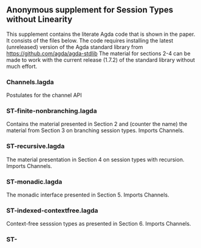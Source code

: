 ## Anonymous supplement for Session Types without Linearity

This supplement contains the literate Agda code that is shown in the paper.
It consists of the files below. The code requires installing the latest (unreleased) version of the Agda standard library from
https://github.com/agda/agda-stdlib
The material for sections 2-4 can be made to work with the current release (1.7.2) of the standard library without much effort. 

### Channels.lagda

Postulates for the channel API

### ST-finite-nonbranching.lagda

Contains the material presented in Section 2 and (counter the name) the material from Section 3 on branching session types. Imports Channels.

### ST-recursive.lagda

The material presentation in Section 4 on session types with recursion.
Imports Channels.

### ST-monadic.lagda

The monadic interface presented in Section 5.
Imports Channels.

### ST-indexed-contextfree.lagda

Context-free sesssion types as presented in Section 6. 
Imports Channels.

### ST-
